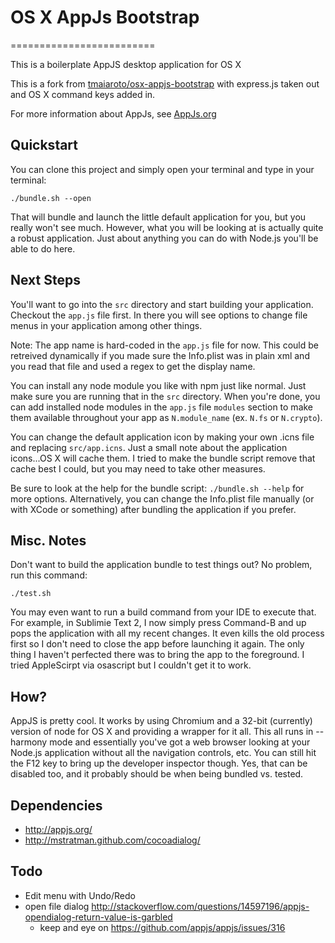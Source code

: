 # OS X AppJs Bootstrap
=========================

This is a boilerplate AppJS desktop application for OS X

This is a fork from [tmaiaroto/osx-appjs-bootstrap](https://github.com/tmaiaroto/osx-appjs-bootstrap) with express.js taken out and OS X command keys added in.

For more information about AppJs, see [AppJs.org](http://www.appjs.org)

## Quickstart

You can clone this project and simply open your terminal and type in your terminal:

    ./bundle.sh --open

That will bundle and launch the little default application for you, but you really won't see much.  However, what you will be looking at is actually quite a robust application.  Just about anything you can do with Node.js you'll be able to do here.

## Next Steps

You'll want to go into the `src` directory and start building your application.  Checkout the `app.js` file first. In there you will see options to change file menus in your application among other things.

Note:  The app name is hard-coded in the `app.js` file for now.  This could be retreived dynamically if you made sure the Info.plist was in plain xml and you read that file and used a regex to get the display name.

You can install any node module you like with npm just like normal. Just make sure you are running that in the `src` directory.  When you're done, you can add installed node modules in the `app.js` file `modules` section to make them available throughout your app as `N.module_name` (ex. `N.fs` or `N.crypto`).

You can change the default application icon by making your own .icns file and replacing `src/app.icns`.  Just a small note about the application icons...OS X will cache them. I tried to make the bundle script remove that cache best I could, but you may need to take other measures.

Be sure to look at the help for the bundle script: `./bundle.sh --help` for more options.  Alternatively, you can change the Info.plist file manually (or with XCode or something) after bundling the application if you prefer.

## Misc. Notes

Don't want to build the application bundle to test things out? No problem, run this command:

    ./test.sh

You may even want to run a build command from your IDE to execute that. For example, in Sublimie Text 2, I now simply press Command-B and up pops the application with all my recent changes. It even kills the old process first so I don't need to close the app before launching it again. The only thing I haven't perfected there was to bring the app to the foreground. I tried AppleScirpt via osascript but I couldn't get it to work.

## How?

AppJS is pretty cool. It works by using Chromium and a 32-bit (currently) version of node for OS X and providing a wrapper for it all. This all runs in --harmony mode and essentially you've got a web browser looking at your Node.js application without all the navigation controls, etc.  You can still hit the F12 key to bring up the developer inspector though.  Yes, that can be disabled too, and it probably should be when being bundled vs. tested.

## Dependencies

* <http://appjs.org/>
* <http://mstratman.github.com/cocoadialog/>

## Todo

* Edit menu with Undo/Redo
* open file dialog <http://stackoverflow.com/questions/14597196/appjs-opendialog-return-value-is-garbled>
    * keep and eye on <https://github.com/appjs/appjs/issues/316>
